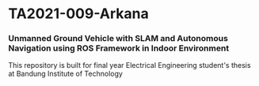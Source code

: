 # TA2021-009-Arkana
### Unmanned Ground Vehicle with SLAM and Autonomous Navigation using ROS Framework in Indoor Environment

This repository is built for final year Electrical Engineering student's thesis at Bandung Institute of Technology
